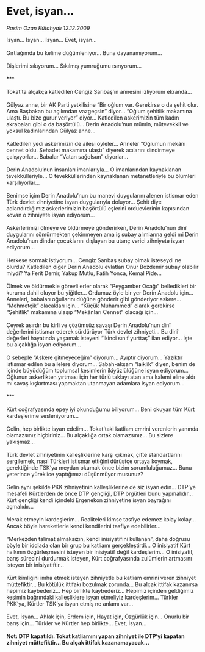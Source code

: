 # Evet, isyan...

*Rasim Ozan Kütahyalı 12.12.2009*

<div class="taraf_structure_2col_1zq">
<div class="margen_n">



 <p>İsyan... İsyan... İsyan... Evet, isyan... <br/><br/>Gırtlağımda bu kelime düğümleniyor... Buna dayanamıyorum... <br/><br/>Dişlerimi sıkıyorum... Sıkılmış yumruğumu ısırıyorum... <br/><br/>*** <br/><br/>Tokat’ta alçakça katledilen Cengiz Sarıbaş’ın annesini izliyorum ekranda... <br/><br/>Gülyaz anne, bir AK Parti yetkilisine “Bir oğlum var. Gerekirse o da şehit olur. Ama Başbakan bu açılımdan vazgeçsin” diyor... “Oğlum şehitlik makamına ulaştı. Bu bize gurur veriyor” diyor... Katledilen askerimizin tüm kadın akrabaları gibi o da başörtülü... Derin Anadolu’nun mümin, mütevekkil ve yoksul kadınlarından Gülyaz anne... <br/><br/>Katledilen yedi askerimizin de ailesi öyleler... Anneler “Oğlumun mekânı cennet oldu. Şehadet makamına ulaştı” diyerek acılarını dindirmeye çalışıyorlar... Babalar “Vatan sağolsun” diyorlar... <br/><br/>Derin Anadolu’nun insanları imanlarıyla... O imanlarından kaynaklanan tevekkülleriyle... O tevekküllerinden kaynaklanan metanetleriyle bu ölümleri karşılıyorlar... <br/><br/>Benimse içim Derin Anadolu’nun bu manevi duygularını alenen istismar eden Türk devlet zihniyetine isyan duygularıyla doluyor... Şehit diye adlandırdığımız askerlerimizin başörtülü eşlerini orduevlerinin kapısından kovan o zihniyete isyan ediyorum... <br/><br/>Askerlerimizi ölmeye ve öldürmeye gönderirken, Derin Anadolu’nun dinî duygularını sömürmekten çekinmeyen ama iş subay alımlarına geldi mi Derin Anadolu’nun dindar çocuklarını dışlayan bu utanç verici zihniyete isyan ediyorum... <br/><br/>Herkese sormak istiyorum... Cengiz Sarıbaş subay olmak isteseydi ne olurdu? Katledilen diğer Derin Anadolu evlatları Onur Bozdemir subay olabilir miydi? Ya Ferit Demir, Yakup Mutlu, Fatih Yonca, Kemal Pide... <br/><br/>Ölmek ve öldürmekle görevli erler olarak “Peygamber Ocağı” belledikleri bir kuruma dahil oluyor bu yiğitler... Ordumuz öyle bir yer Derin Anadolu için... Anneleri, babaları oğullarını düğüne gönderir gibi gönderiyor askere... “Mehmetçik” olacakları için... “Küçük Muhammed” olarak gerekirse “Şehitlik” makamına ulaşıp “Mekânları Cennet” olacağı için... <br/><br/>Çeyrek asırdır bu kirli ve çözümsüz savaşı Derin Anadolu’nun dinî değerlerini istismar ederek sürdürüyor Türk devlet zihniyeti... Bu dinî değerleri hayatında yaşamak isteyeni “ikinci sınıf yurttaş” ilan ediyor... İşte bu alçaklığa isyan ediyorum... <br/><br/>O sebeple “Askere gitmeyeceğim” diyorum... Ayıptır diyorum... Yazıktır istismar edilen bu ailelere diyorum... Sabah-akşam “laiklik” diyen, benim de içinde büyüdüğüm toplumsal kesimlerin ikiyüzlülüğüne isyan ediyorum... Oğlunun askerlikten yırtması için her türlü taklayı atan ama kalemi eline aldı mı savaş kışkırtması yapmaktan utanmayan adamlara isyan ediyorum... <br/><br/>*** <br/><br/>Kürt coğrafyasında epey iyi okunduğumu biliyorum... Beni okuyan tüm Kürt kardeşlerime sesleniyorum... <br/><br/>Gelin, hep birlikte isyan edelim... Tokat’taki katliam emrini verenlerin yanında olamazsınız hiçbiriniz... Bu alçaklığa ortak olamazsınız... Bu sizlere yakışmaz... <br/><br/>Türk devlet zihniyetinin kalleşliklerine karşı çıkmak, çifte standartlarını sergilemek, nasıl Türkleri istismar ettiğini dürüstçe ortaya koymak, gerektiğinde TSK’ya meydan okumak önce bizim sorumluluğumuz... Bunu yeterince yüreklice yaptığımızı düşünmüyor musunuz? <br/><br/>Gelin aynı şekilde PKK zihniyetinin kalleşliklerine de siz isyan edin... DTP’ye mesafeli Kürtlerden de önce DTP gençliği, DTP örgütleri bunu yapmalıdır... Kürt gençliği kendi içindeki Ergenekon zihniyetine isyan bayrağını açmalıdır... <br/><br/>Merak etmeyin kardeşlerim... Realiteleri kimse tasfiye edemez kolay kolay... Ancak böyle hareketlerle kendi kendilerini tasfiye edebilirler... <br/><br/>“Merkezden talimat almaksızın, kendi inisiyatifini kullanan”, daha doğrusu böyle bir iddiada olan bir grup bu katliamı gerçekleştirdi... O inisiyatif Kürt halkının özgürleşmesini isteyen bir inisiyatif değil kardeşlerim... O inisiyatif, barış sürecini durdurmak isteyen, Kürt coğrafyasında zulümlerin artmasını isteyen bir inisiyatiftir... <br/><br/>Kürt kimliğini imha etmek isteyen zihniyetle bu katliam emrini veren zihniyet müttefiktir... Bu kötülük ittifakı bozulmak zorunda... Bu alçak ittifak kazanırsa hepimiz kaybederiz... Hep birlikte kaybederiz... Hepimiz içinden geldiğimiz kesimin bağrındaki kalleşliklere isyan etmeliyiz kardeşlerim... Türkler PKK’ya, Kürtler TSK’ya isyan etmiş ne anlamı var... <br/><br/>Evet, İsyan... Ahlak için, Erdem için, Hayat için, Özgürlük için... Onurlu bir barış için... Türkler ve Kürtler hep birlikte... Evet, İsyan...<b> <br/><br/>Not: DTP kapatıldı. Tokat katliamını yapan zihniyet ile DTP’yi kapatan zihniyet müttefiktir... Bu alçak ittifak kazanamayacak...</b></p>
<br/>
<br/>
<br/>



<br/>


<div id="taraf_not">
</div>

</div>


</div>
